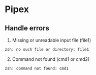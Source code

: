 # Pipex

## Handle errors

1. Missing or unreadable input file (file1)

```bash
zsh: no such file or directory: file1
```

2. Command not found (cmd1 or cmd2)

```bash
zsh: command not found: cmd1
```